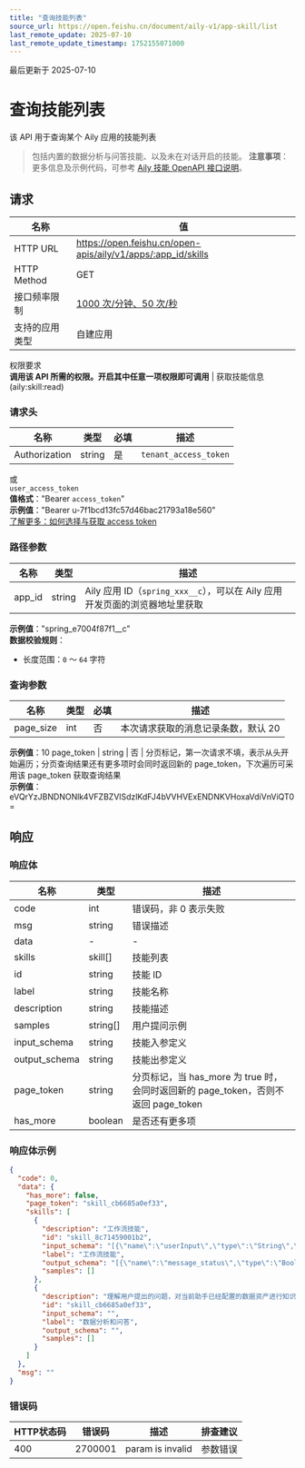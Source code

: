 ```yaml
---
title: "查询技能列表"
source_url: https://open.feishu.cn/document/aily-v1/app-skill/list
last_remote_update: 2025-07-10
last_remote_update_timestamp: 1752155071000
---
```

最后更新于 2025-07-10

# 查询技能列表

该 API 用于查询某个 Aily 应用的技能列表

> 包括内置的数据分析与问答技能、以及未在对话开启的技能。
**注意事项**：更多信息及示例代码，可参考 [Aily 技能 OpenAPI 接口说明](https://bytedance.larkoffice.com/wiki/ZkKnwxogliNj3ik9ppEc0cFUnAd)。

## 请求
名称 | 值
---|---
HTTP URL | https://open.feishu.cn/open-apis/aily/v1/apps/:app_id/skills
HTTP Method | GET
接口频率限制 | [1000 次/分钟、50 次/秒](https://open.feishu.cn/document/ukTMukTMukTM/uUzN04SN3QjL1cDN)
支持的应用类型 | 自建应用
权限要求  
            **调用该 API 所需的权限。开启其中任意一项权限即可调用** | 获取技能信息(aily:skill:read)

### 请求头

名称 | 类型 | 必填 | 描述
--- | --- | --- | ---
Authorization | string | 是 | `tenant_access_token`  
或  
`user_access_token`  
**值格式**："Bearer `access_token`"  
**示例值**："Bearer u-7f1bcd13fc57d46bac21793a18e560"  
[了解更多：如何选择与获取 access token](https://open.feishu.cn/document/uAjLw4CM/ugTN1YjL4UTN24CO1UjN/trouble-shooting/how-to-choose-which-type-of-token-to-use)

### 路径参数

名称 | 类型 | 描述
--- | --- | ---
app_id | string | Aily 应用 ID（`spring_xxx__c`），可以在 Aily 应用开发页面的浏览器地址里获取  
**示例值**："spring_e7004f87f1__c"  
**数据校验规则**：  
- 长度范围：`0` ～ `64` 字符

### 查询参数

名称 | 类型 | 必填 | 描述
--- | --- | --- | ---
page_size | int | 否 | 本次请求获取的消息记录条数，默认 20  
**示例值**：10
page_token | string | 否 | 分页标记，第一次请求不填，表示从头开始遍历；分页查询结果还有更多项时会同时返回新的 page_token，下次遍历可采用该 page_token 获取查询结果  
**示例值**：eVQrYzJBNDNONlk4VFZBZVlSdzlKdFJ4bVVHVExENDNKVHoxaVdiVnViQT0=

## 响应

### 响应体

名称 | 类型 | 描述
--- | --- | ---
code | int | 错误码，非 0 表示失败
msg | string | 错误描述
data | \- | \-
skills | skill\[\] | 技能列表
id | string | 技能 ID
label | string | 技能名称
description | string | 技能描述
samples | string\[\] | 用户提问示例
input_schema | string | 技能入参定义
output_schema | string | 技能出参定义
page_token | string | 分页标记，当 has_more 为 true 时，会同时返回新的 page_token，否则不返回 page_token
has_more | boolean | 是否还有更多项

### 响应体示例
```json
{
  "code": 0,
  "data": {
    "has_more": false,
    "page_token": "skill_cb6685a0ef33",
    "skills": [
      {
        "description": "工作流技能",
        "id": "skill_8c71459001b2",
        "input_schema": "[{\"name\":\"userInput\",\"type\":\"String\",\"required\":true,\"defaultValue\":\"你好\",\"description\":\"\"},{\"name\":\"chatHistory\",\"type\":\"List\",\"required\":true,\"defaultValue\":null,\"description\":\"\"},{\"name\":\"userMessage\",\"type\":\"__SpringUserMessage\",\"required\":false,\"defaultValue\":null,\"description\":\"\"}]",
        "label": "工作流技能",
        "output_schema": "[{\"name\":\"message_status\",\"type\":\"Boolean\",\"required\":false,\"defaultValue\":null,\"description\":\"\"},{\"name\":\"input_message\",\"type\":\"String\",\"required\":false,\"defaultValue\":null,\"description\":\"\"}]",
        "samples": []
      },
      {
        "description": "理解用户提出的问题，对当前助手已经配置的数据资产进行知识搜索、数据分析、文档阅读，总结并返回答案。",
        "id": "skill_cb6685a0ef33",
        "input_schema": "",
        "label": "数据分析和问答",
        "output_schema": "",
        "samples": []
      }
    ]
  },
  "msg": ""
}
```

### 错误码

HTTP状态码 | 错误码 | 描述 | 排查建议
--- | --- | --- | ---
400 | 2700001 | param is invalid | 参数错误
